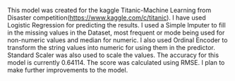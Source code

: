 This model was created for the kaggle Titanic-Machine Learning from Disaster competition(https://www.kaggle.com/c/titanic). I have used Logistic Regression for predicting the results.
I used a Simple Imputer to fill in the missing values in the Dataset, most frequent or mode being used for non-numeric values and median for numeric. I also used Ordinal Encoder to transform the string values into numeric for using them in the predictor.
Standard Scaler was also used to scale the values.
The accuracy for this model is currently 0.64114. The score was calculated using RMSE. I plan to make further improvements to the model.

